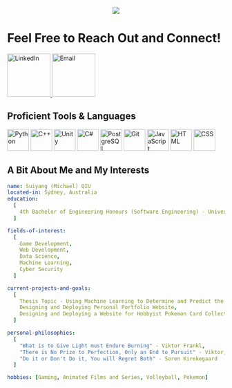 <p align="center">
  <img src="https://capsule-render.vercel.app/api?type=waving&height=100&color=gradient&text=Welcome!&textBg=false&animation=fadeIn"/>
</p>
<h1> Feel Free to Reach Out and Connect! </h1>
<a href="https://www.linkedin.com/in/suiyang-qiu-20b84821b/">
  <img height="100" src="https://github.com/user-attachments/assets/92652cbc-0e53-4f21-9ba4-5d51469a2b8d" title="LinkedIn">
</a>
<a href="mailto:michaelsuiyangqiu@gmail.com">
  <img height="100" src="https://github.com/user-attachments/assets/9579060b-cca6-4cf8-9150-14cc1f7c418c" title="Email">
</a>
<h2> Proficient Tools & Languages</h2>
<a>
  <img height="50" src="https://github.com/user-attachments/assets/5c17c4db-d403-4d21-8cbc-47425b17157c" title="Python">
  <img height="50" src="https://github.com/user-attachments/assets/2b24ff01-bf6f-4940-aecb-f1f2be3ae258" title ="C++">
  <img height="50" src="https://github.com/user-attachments/assets/1e831e5d-106c-4a94-8a2a-a4b989d49aa7" title = "Unity">
  <img height="50" src="https://github.com/user-attachments/assets/63d569c0-006d-45eb-91a9-e338a75d25f3" title = "C#">
  <img height="50" src="https://github.com/user-attachments/assets/e34ff377-83cd-483a-8e98-7df62f79a389" title = "PostgreSQL">
  <img height="50" src="https://github.com/user-attachments/assets/d9543f83-a1d7-49f6-b085-dd3550779228" title = "Git">
  <img height="50" src="https://github.com/user-attachments/assets/49fa244e-d769-40ee-aefb-fcce38ab61cd" title = "JavaScript">
  <img height="50" src="https://github.com/user-attachments/assets/c6918aa8-199d-40f4-9405-93a8c2790cf5" title = "HTML">
  <img height="50" src="https://github.com/user-attachments/assets/7d3816ef-00b6-49b1-95e3-10c21e4ffab3" title = "CSS"> 
</a>
<h2> A Bit About Me and My Interests </h2>

```yaml
name: Suiyang (Michael) QIU
located-in: Sydney, Australia
education:
  [
    4th Bachelor of Engineering Honours (Software Engineering) - University of Sydney
  ]

fields-of-interest:
  [
    Game Development,
    Web Development,
    Data Science,
    Machine Learning,
    Cyber Security
  ]

current-projects-and-goals:
  [
    Thesis Topic - Using Machine Learning to Determine and Predict the Factors behind Game Failures,
    Designing and Deploying Personal Portfolio Website,
    Designing and Deploying a Website for Hobbyist Pokemon Card Collectors
  ]

personal-philosophies:
  [
    "What is to Give Light must Endure Burning" - Viktor Frankl,
    "There is No Prize to Perfection, Only an End to Pursuit" - Viktor, Arcane,
    "Do it or Don't Do it, You will Regret Both" - Soren Kirekegaard
  ]

hobbies: [Gaming, Animated Films and Series, Volleyball, Pokemon]  
```
